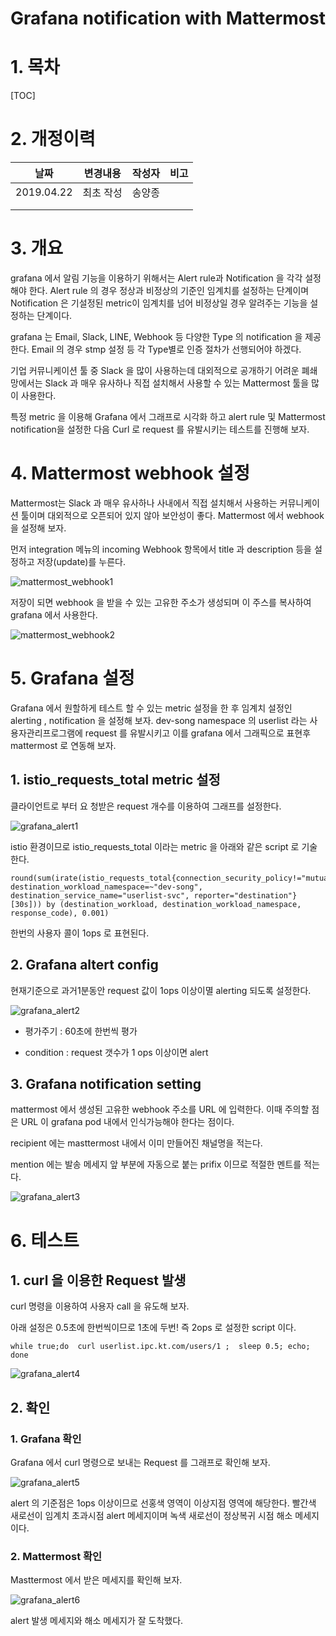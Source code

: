 

# Grafana notification with Mattermost



# 1. 목차

[TOC]



# 2. 개정이력

|    날짜    | 변경내용  | 작성자 | 비고 |
| :--------: | :-------: | :----: | :--: |
| 2019.04.22 | 최초 작성 | 송양종 |      |
|            |           |        |      |
|            |           |        |      |





# 3. 개요

grafana 에서 알림 기능을 이용하기 위해서는 Alert rule과 Notification 을 각각 설정해야 한다.   Alert rule 의 경우 정상과 비정상의 기준인 임계치를 설정하는 단계이며 Notification 은 기설정된 metric이 임계치를 넘어 비정상일 경우 알려주는 기능을 설정하는 단계이다.  

grafana 는 Email, Slack, LINE, Webhook 등 다양한 Type 의 notification 을 제공한다. Email 의 경우 stmp 설정 등 각 Type별로 인증 절차가 선행되어야 하겠다.

기업 커뮤니케이션 툴 중 Slack 을 많이 사용하는데 대외적으로 공개하기 어려운 폐쇄망에서는 Slack 과 매우 유사하나 직접 설치해서 사용할 수 있는 Mattermost 툴을 많이 사용한다.

특정 metric 을 이용해 Grafana 에서 그래프로 시각화 하고 alert rule 및 Mattermost notification을 설정한 다음 Curl 로 request 를 유발시키는 테스트를 진행해 보자.






# 4. Mattermost webhook 설정

Mattermost는 Slack 과 매우 유사하나 사내에서 직접 설치해서 사용하는 커뮤니케이션 툴이며 대외적으로 오픈되어 있지 않아 보안성이 좋다.   Mattermost 에서 webhook 을 설정해 보자.

먼저 integration 메뉴의 incoming Webhook 항목에서 title 과 description 등을 설정하고 저장(update)를 누른다.

![mattermost_webhook1](assets/mattermost_webhook1.png)



저장이 되면 webhook 을 받을 수 있는 고유한 주소가 생성되며 이 주스를 복사하여 grafana 에서 사용한다.

![mattermost_webhook2](assets/mattermost_webhook2.png)





# 5. Grafana 설정

Grafana 에서 원할하게 테스트 할 수 있는 metric 설정을 한 후 임계치 설정인 alerting , notification 을 설정해 보자.   dev-song namespace 의 userlist 라는 사용자관리프로그램에 request 를 유발시키고 이를 grafana 에서 그래픽으로 표현후 mattermost 로 연동해 보자.



## 1. istio_requests_total metric 설정

클라이언트로 부터 요 청받은 request 개수를 이용하여 그래프를 설정한다.

![grafana_alert1](assets/grafana_alert1.png)

istio 환경이므로 istio_requests_total 이라는 metric 을 아래와 같은 script 로 기술한다.

```
round(sum(irate(istio_requests_total{connection_security_policy!="mutual_tls", destination_workload_namespace=~"dev-song", destination_service_name="userlist-svc", reporter="destination"}[30s])) by (destination_workload, destination_workload_namespace, response_code), 0.001)
```

한번의 사용자 콜이 1ops 로 표현된다.





## 2. Grafana altert config

현재기준으로 과거1분동안 request 값이 1ops 이상이멸 alerting 되도록 설정한다.

![grafana_alert2](assets/grafana_alert2.png)

- 평가주기 : 60초에 한번씩 평가

- condition : request 갯수가 1 ops 이상이면 alert 




## 3.  Grafana notification setting



mattermost 에서 생성된 고유한 webhook 주소를 URL 에 입력한다.  이때 주의할 점은 URL 이 grafana pod 내에서 인식가능해야 한다는 점이다.  

recipient 에는 masttermost 내에서 이미 만들어진 채널명을 적는다.

mention 에는 발송 메세지 앞 부분에 자동으로 붙는 prifix 이므로 적절한 멘트를 적는다.

![grafana_alert3](assets/grafana_alert3.png)





# 6. 테스트

## 1. curl 을 이용한 Request 발생

curl 명령을 이용하여 사용자 call 을 유도해 보자.

아래 설정은 0.5초에 한번씩이므로 1초에 두번! 즉 2ops 로 설정한 script 이다.

```
while true;do  curl userlist.ipc.kt.com/users/1 ;  sleep 0.5; echo; done
```

![grafana_alert4](assets/grafana_alert4.png)





## 2. 확인

### 1. Grafana 확인

Grafana 에서 curl 명령으로 보내는 Request 를 그래프로 확인해 보자.

![grafana_alert5](assets/grafana_alert5.png)

alert 의 기준점은 1ops 이상이므로 선홍색 영역이 이상지점 영역에 해당한다. 빨간색 새로선이 임계치 초과시점 alert 메세지이며 녹색 새로선이 정상복귀 시점 해소 메세지이다.





### 2. Mattermost 확인

Masttermost 에서 받은 메세지를 확인해 보자. 

![grafana_alert6](assets/grafana_alert6.png)

alert 발생 메세지와 해소 메세지가 잘 도착했다.

